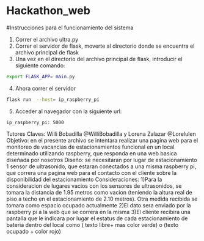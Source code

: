# Hackathon_web
#Instrucciones para el funcionamiento del sistema
1. Correr el archivo ultra.py
2. Correr el servidor de flask, moverte al directorio donde se encuentra el archivo principal de flask
3. Una vez en el directorio del archivo principal de flask, introducir el siguiente comando:
```bash
export FLASK_APP= main.py

```
4. Ahora correr el servidor 
```bash
flask run  --host= ip_raspberry_pi

```
5. Acceder al navegador con la siguiente url: 

```
ip_raspberry_pi: 5000

```


Tutores Claves: Willi Bobadilla @WilliBobadilla y Lorena Zalazar @Lorelulen
Objetivo:
        en el presente archivo se intentara realizar una pagina web para el monitoreo de vacancias 
        de estacionamientos funcional en un local determinado utilizando raspberry, que responda en
        una web basica diseñada por nosotros
Diseño:
        se necesitaran  por lugar de estacionamiento  1 sensor de ultrasonido, que estaran conectados
        a una misma raspberry pi, que correra una pagina web para el contacto con el cliente sobre
        la disponibilidad del estacionamiento
Consideraciones:
        1)Para la consideracion de lugares vacios con los sensores de ultrasonidos, se tomara la 
        distancia de 1.95 metros como vacion (teniendo la altura real de piso a techo en el estacionamiento
        de 2.10 metros). Otra medida recibida se tomara como espacio ocupado actualmente
        2)El dato sera enviado por la raspberry pi a la web que se correra en la misma
        3)El cliente recibira una pantalla que le indicara por lugar el estatus de cada estacionamiento de
        bateria dentro del local como ( texto libre+ mas color verde) o (texto ocupado + color rojo)
        
        
